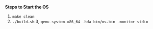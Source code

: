 **Steps to Start the OS**

1. `make clean`
2. `./build.sh`
3, `qemu-system-x86_64 -hda bin/os.bin -monitor stdio`